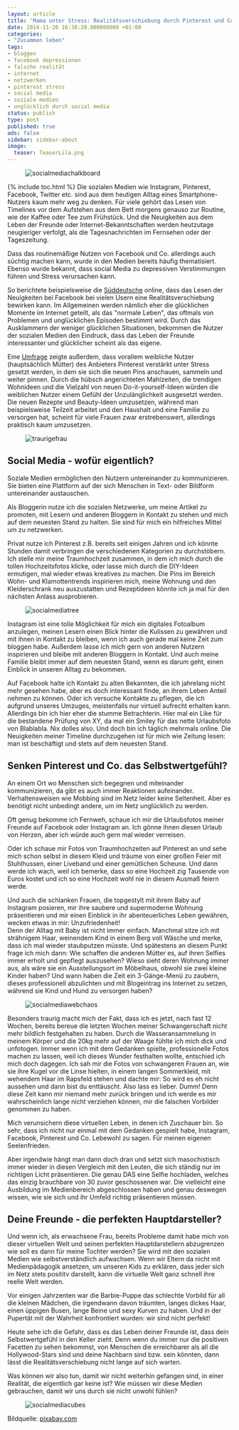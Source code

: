 ```yaml
---
layout: article
title: 'Mama unter Stress: Realitätsverschiebung durch Pinterest und Co?'
date: 2014-11-26 16:38:20.000000000 +01:00
categories:
- "Zusammen leben"
tags:
- bloggen
- facebook depressionen
- falsche realität
- internet
- netzwerken
- pinterest stress
- social media
- soziale medien
- unglücklich durch social media
status: publish
type: post
published: true
ads: false
sidebar: sidebar-about
image:
  teaser: TeaserLila.png
---
```

<figure>
  <img src="{{ site.url }}/images/social-media-423857_1280.jpg" alt="socialmediachalkboard" />
</figure>
{% include toc.html %}
Die sozialen Medien wie Instagram, Pinterest, Facebook, Twitter etc. sind aus dem heutigen Alltag eines Smartphone-Nutzers kaum mehr weg zu denken. Für viele gehört das Lesen von Timelines vor dem Aufstehen aus dem Bett morgens genauso zur Routine, wie der Kaffee oder Tee zum Frühstück. Und die Neuigkeiten aus dem Leben der Freunde oder Internet-Bekanntschaften werden heutzutage neugieriger verfolgt, als die Tagesnachrichten im Fernsehen oder der Tageszeitung.

Dass das routinemäßige Nutzen von Facebook und Co. allerdings auch süchtig machen kann, wurde in den Medien bereits häufig thematisiert. Ebenso wurde bekannt, dass social Media zu depressiven Verstimmungen führen und Stress verursachen kann.

So berichtete beispielsweise die [Süddeutsche](http://www.sueddeutsche.de/digital/verhaltenspsychologie-macht-uns-facebook-ungluecklich-1.1264970) online, dass das Lesen der Neuigkeiten bei Facebook bei vielen Usern eine Realitätsverschiebung bewirken kann. Im Allgemeinen werden nämlich eher die glücklichen Momente im Internet geteilt, als das "normale Leben", das oftmals von Problemen und unglücklichen Episoden bestimmt wird. Durch das Ausklammern der weniger glücklichen Situationen, bekommen die Nutzer der sozialen Medien den Eindruck, dass das Leben der Freunde interessanter und glücklicher scheint als das eigene.

Eine [Umfrage](http://www.today.com/parents/pinterest-stress-afflicts-nearly-half-moms-survey-says-1C9850275) zeigte außerdem, dass vorallem weibliche Nutzer (hauptsächlich Mütter) des Anbieters Pinterest verstärkt unter Stress gesetzt werden, in dem sie sich die neuen Pins anschauen, sammeln und weiter pinnen. Durch die hübsch angerichteten Mahlzeiten, die trendigen Wohnideen und die Vielzahl von neuen Do-it-yourself-Ideen würden die weiblichen Nutzer einem Gefühl der Unzulänglichkeit ausgesetzt werden. Die neuen Rezepte und Beauty-Ideen umzusetzen, während man beispielsweise Teilzeit arbeitet und den Haushalt und eine Familie zu versorgen hat, scheint für viele Frauen zwar erstrebenswert, allerdings praktisch kaum umzusetzen.

<figure>
  <img src="{{ site.url }}/images/girl-517555_1280.jpg" alt="traurigefrau" />
</figure>

## Social Media - wofür eigentlich?

Soziale Medien ermöglichen den Nutzern untereinander zu kommunizieren. Sie bieten eine Plattform auf der sich Menschen in Text- oder Bildform untereinander austauschen.

Als Bloggerin nutze ich die sozialen Netzwerke, um meine Artikel zu promoten, mit Lesern und anderen Bloggern in Kontakt zu stehen und mich auf dem neuesten Stand zu halten. Sie sind für mich ein hilfreiches Mittel um zu netzwerken.

Privat nutze ich Pinterest z.B. bereits seit einigen Jahren und ich könnte Stunden damit verbringen die verschiedenen Kategorien zu durchstöbern. Ich stelle mir meine Traumhochzeit zusammen, in dem ich mich durch die tollen Hochzeitsfotos klicke, oder lasse mich durch die DIY-Ideen ermutigen, mal wieder etwas kreatives zu machen. Die Pins im Bereich Wohn- und Klamottentrends inspirieren mich, meine Wohnung und den Kleiderschrank neu auszustatten und Rezeptideen könnte ich ja mal für den nächsten Anlass ausprobieren.

<figure>
  <img src="{{ site.url }}/images/tree-200795_1280.jpg" alt="socialmediatree" />
</figure>

Instagram ist eine tolle Möglichkeit für mich ein digitales Fotoalbum anzulegen, meinen Lesern einen Blick hinter die Kulissen zu gewähren und mit ihnen in Kontakt zu bleiben, wenn ich auch gerade mal keine Zeit zum bloggen habe. Außerdem lasse ich mich gern von anderen Nutzern inspirieren und bleibe mit anderen Bloggern in Kontakt. Und auch meine Familie bleibt immer auf dem neuesten Stand, wenn es darum geht, einen Einblick in unseren Alltag zu bekommen.

Auf Facebook halte ich Kontakt zu alten Bekannten, die ich jahrelang nicht mehr gesehen habe, aber es doch interessant finde, an ihrem Leben Anteil nehmen zu können. Oder ich versuche Kontakte zu pflegen, die ich aufgrund unseres Umzuges, meistenfalls nur virtuell aufrecht erhalten kann. Allerdings bin ich hier eher die stumme Betrachterin. Hier mal ein Like für die bestandene Prüfung von XY, da mal ein Smiley für das nette Urlaubsfoto von Blablabla. Nix dolles also. Und doch bin ich täglich mehrmals online. Die Neuigkeiten meiner Timeline durchzugehen ist für mich wie Zeitung lesen: man ist beschäftigt und stets auf dem neuesten Stand.


## Senken Pinterest und Co. das Selbstwertgefühl?

An einem Ort wo Menschen sich begegnen und miteinander kommunizieren, da gibt es auch immer Reaktionen aufeinander. Verhaltensweisen wie Mobbing sind im Netz leider keine Seltenheit. Aber es benötigt nicht unbedingt andere, um im Netz unglücklich zu werden.

Oft genug bekomme ich Fernweh, schaue ich mir die Urlaubsfotos meiner Freunde auf Facebook oder Instagram an. Ich gönne ihnen diesen Urlaub von Herzen, aber ich würde auch gern mal wieder verreisen.

Oder ich schaue mir Fotos von Traumhochzeiten auf Pinterest an und sehe mich schon selbst in diesem Kleid und träume von einer großen Feier mit Stuhlhussen, einer Liveband und einer gemütlichen Scheune. Und dann werde ich wach, weil ich bemerke, dass so eine Hochzeit zig Tausende von Euros kostet und ich so eine Hochzeit wohl nie in diesem Ausmaß feiern werde.

Und auch die schlanken Frauen, die topgestylt mit ihrem Baby auf Instagram posieren, mir ihre saubere und supermoderne Wohnung präsentieren und mir einen Einblick in ihr abenteuerliches Leben gewähren, wecken etwas in mir: Unzufriedenheit!  
Denn der Alltag mit Baby ist nicht immer einfach. Manchmal sitze ich mit strähnigem Haar, weinendem Kind in einem Berg voll Wäsche und merke, dass ich mal wieder staubputzen müsste. Und spätestens an diesem Punkt frage ich mich dann: Wie schaffen die anderen Mütter es, auf ihren Selfies immer erholt und gepflegt auszusehen? Wieso sieht deren Wohnung immer aus, als wäre sie ein Ausstellungsort im Möbelhaus, obwohl sie zwei kleine Kinder haben? Und wann haben die Zeit ein 3-Gänge-Menü zu zaubern, dieses professionell abzulichten und mit Blogeintrag ins Internet zu setzen, während sie Kind und Hund zu versorgen haben?

<figure>
  <img src="{{ site.url }}/images/abstract-422433_1280.jpg" alt="socialmediawebchaos" />
</figure>

Besonders traurig macht mich der Fakt, dass ich es jetzt, nach fast 12 Wochen, bereits bereue die letzten Wochen meiner Schwangerschaft nicht mehr bildlich festgehalten zu haben. Durch die Wasseransammelung in meinem Körper und die 20kg mehr auf der Waage fühlte ich mich dick und unfotogen. Immer wenn ich mit dem Gedanken spielte, professionelle Fotos machen zu lassen, weil ich dieses Wunder festhalten wollte, entschied ich mich doch dagegen. Ich sah mir die Fotos von schwangeren Frauen an, wie sie ihre Kugel vor die Linse hielten, in einem langen Sommerkleid, mit wehendem Haar im Rapsfeld stehen und dachte mir: So wird es eh nicht aussehen und dann bist du enttäuscht. Also lass es lieber. Dumm! Denn diese Zeit kann mir niemand mehr zurück bringen und ich werde es mir wahrscheinlich lange nicht verziehen können, mir die falschen Vorbilder genommen zu haben.

Mich verunsichern diese virtuellen Leben, in denen ich Zuschauer bin. So sehr, dass ich nicht nur einmal mit dem Gedanken gespielt habe, Instagram, Facebook, Pinterest und Co. Lebewohl zu sagen. Für meinen eigenen Seelenfrieden.

Aber irgendwie hängt man dann doch dran und setzt sich masochistisch immer wieder in diesen Vergleich mit den Leuten, die sich ständig nur im richtigen Licht präsentieren. Die genau DAS eine Selfie hochladen, welches das einzig brauchbare von 30 zuvor geschossenen war. Die vielleicht eine Ausbildung im Medienbereich abgeschlossen haben und genau deswegen wissen, wie sie sich und ihr Umfeld richtig präsentieren müssen.

## Deine Freunde - die perfekten Hauptdarsteller? 

Und wenn ich, als erwachsene Frau, bereits Probleme damit habe mich von dieser virtuellen Welt und seinen perfekten Hauptdarstellern abzugrenzen wie soll es dann für meine Tochter werden? Sie wird mit den sozialen Medien wie selbstverständlich aufwachsen. Wenn wir Eltern da nicht mit Medienpädagogik ansetzen, um unseren Kids zu erklären, dass jeder sich im Netz stets posititv darstellt, kann die virtuelle Welt ganz schnell ihre reelle Welt werden.

Vor einigen Jahrzenten war die Barbie-Puppe das schlechte Vorbild für all die kleinen Mädchen, die irgendwann davon träumten, langes dickes Haar, einen üppigen Busen, lange Beine und sexy Kurven zu haben. Und in der Pupertät mit der Wahrheit konfrontiert wurden: wir sind nicht perfekt!

Heute sehe ich die Gefahr, dass es das Leben deiner Freunde ist, dass dein Selbstwertgefühl in den Keller zieht. Denn wenn du immer nur die positiven Facetten zu sehen bekommst, von Menschen die erreichbarer als all die Hollywood-Stars sind und deine Nachbarn sind bzw. sein könnten, dann lässt die Realitätsverschiebung nicht lange auf sich warten.

Was können wir also tun, damit wir nicht weiterhin gefangen sind, in einer Realität, die eigentlich gar keine ist? Wie müssen wir diese Medien gebrauchen, damit wir uns durch sie nicht unwohl fühlen?

<figure>
  <img src="{{ site.url }}/images/social-media-488886_1280.jpg" alt="socialmediacubes" />
</figure>

Bildquelle: <a href="http://www.pixabay.com" rel="nofollow">pixabay.com</a>
